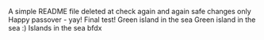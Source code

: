 A simple README file
deleted at
check again
and again
safe changes only
Happy passover - yay!
Final test!
Green island in the sea
Green island in the sea :)
Islands in the sea
bfdx

